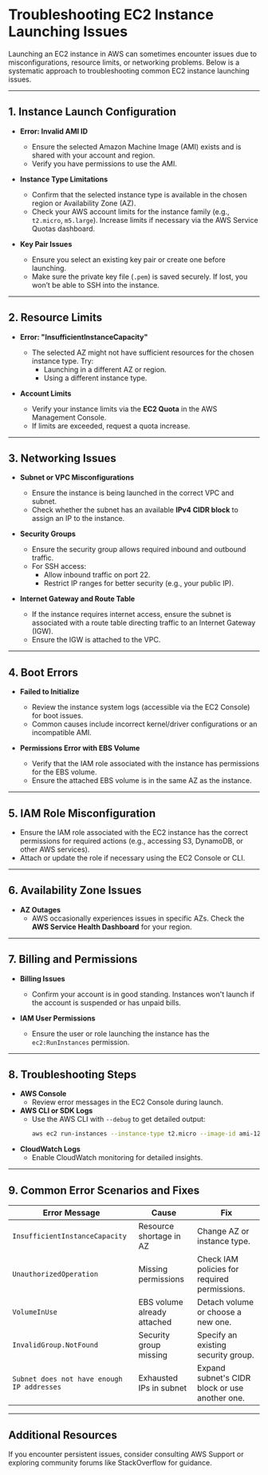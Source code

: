 # Troubleshooting EC2 Instance Launching Issues

Launching an EC2 instance in AWS can sometimes encounter issues due to misconfigurations, resource limits, or networking problems. Below is a systematic approach to troubleshooting common EC2 instance launching issues.

---

## 1. Instance Launch Configuration
- **Error: Invalid AMI ID**
  - Ensure the selected Amazon Machine Image (AMI) exists and is shared with your account and region.
  - Verify you have permissions to use the AMI.

- **Instance Type Limitations**
  - Confirm that the selected instance type is available in the chosen region or Availability Zone (AZ).
  - Check your AWS account limits for the instance family (e.g., `t2.micro`, `m5.large`). Increase limits if necessary via the AWS Service Quotas dashboard.

- **Key Pair Issues**
  - Ensure you select an existing key pair or create one before launching.
  - Make sure the private key file (`.pem`) is saved securely. If lost, you won’t be able to SSH into the instance.

---

## 2. Resource Limits
- **Error: "InsufficientInstanceCapacity"**
  - The selected AZ might not have sufficient resources for the chosen instance type. Try:
    - Launching in a different AZ or region.
    - Using a different instance type.

- **Account Limits**
  - Verify your instance limits via the **EC2 Quota** in the AWS Management Console.
  - If limits are exceeded, request a quota increase.

---

## 3. Networking Issues
- **Subnet or VPC Misconfigurations**
  - Ensure the instance is being launched in the correct VPC and subnet.
  - Check whether the subnet has an available **IPv4 CIDR block** to assign an IP to the instance.

- **Security Groups**
  - Ensure the security group allows required inbound and outbound traffic.
  - For SSH access:
    - Allow inbound traffic on port 22.
    - Restrict IP ranges for better security (e.g., your public IP).

- **Internet Gateway and Route Table**
  - If the instance requires internet access, ensure the subnet is associated with a route table directing traffic to an Internet Gateway (IGW).
  - Ensure the IGW is attached to the VPC.

---

## 4. Boot Errors
- **Failed to Initialize**
  - Review the instance system logs (accessible via the EC2 Console) for boot issues.
  - Common causes include incorrect kernel/driver configurations or an incompatible AMI.

- **Permissions Error with EBS Volume**
  - Verify that the IAM role associated with the instance has permissions for the EBS volume.
  - Ensure the attached EBS volume is in the same AZ as the instance.

---

## 5. IAM Role Misconfiguration
- Ensure the IAM role associated with the EC2 instance has the correct permissions for required actions (e.g., accessing S3, DynamoDB, or other AWS services).
- Attach or update the role if necessary using the EC2 Console or CLI.

---

## 6. Availability Zone Issues
- **AZ Outages**
  - AWS occasionally experiences issues in specific AZs. Check the **AWS Service Health Dashboard** for your region.

---

## 7. Billing and Permissions
- **Billing Issues**
  - Confirm your account is in good standing. Instances won't launch if the account is suspended or has unpaid bills.

- **IAM User Permissions**
  - Ensure the user or role launching the instance has the `ec2:RunInstances` permission.

---

## 8. Troubleshooting Steps
- **AWS Console**
  - Review error messages in the EC2 Console during launch.
- **AWS CLI or SDK Logs**
  - Use the AWS CLI with `--debug` to get detailed output:
    ```bash
    aws ec2 run-instances --instance-type t2.micro --image-id ami-12345678 --key-name my-key --debug
    ```
- **CloudWatch Logs**
  - Enable CloudWatch monitoring for detailed insights.

---

## 9. Common Error Scenarios and Fixes

| **Error Message**                  | **Cause**                          | **Fix**                                         |
|-------------------------------------|-------------------------------------|------------------------------------------------|
| `InsufficientInstanceCapacity`     | Resource shortage in AZ            | Change AZ or instance type.                    |
| `UnauthorizedOperation`            | Missing permissions                | Check IAM policies for required permissions.   |
| `VolumeInUse`                      | EBS volume already attached        | Detach volume or choose a new one.             |
| `InvalidGroup.NotFound`            | Security group missing             | Specify an existing security group.            |
| `Subnet does not have enough IP addresses` | Exhausted IPs in subnet | Expand subnet's CIDR block or use another one. |

---

## Additional Resources
If you encounter persistent issues, consider consulting AWS Support or exploring community forums like StackOverflow for guidance.

